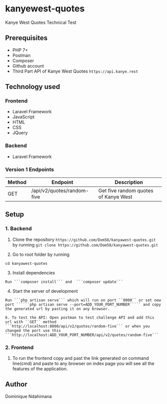 # kanyewest-quotes
Kanye West Quotes Technical Test

## Prerequisites
* PHP 7+
* Postman
* Composer
* Github account
* Third Part API of Kanye West Quotes ``https://api.kanye.rest``

## Technology used

### Frontend
* Laravel Framework
* JavaScript
* HTML
* CSS
* JQuery

### Backend 
  * Laravel Framework

### Version 1 Endpoints

| Method         | Endpoint             | Description  |
| ---         |     ---      |          --- |
| GET   | /api/v2/quotes/random-five    | Get five random quotes of Kanye West  |

## Setup 

### 1. Backend
  1. Clone the repository
    ```https://github.com/Dom58/kanyawest-quotes.git``` by running ```git clone https://github.com/Dom58/kanyawest-quotes.git```
     
  2. Go to root folder by running

  ```cd kanyawest-quotes```

   3. Install dependencies

    Run ```composer install``` and  ```composer update```
     
   4. Start the server of development
  
    Run ```php artisan serve``` which will run on port ``8000`` or set new port ``````php artisan serve --port=ADD_YOUR_PORT_NUMBER````` and copy the generated url by pasting it on any browser.
  
    6. To test the API: Open postman to test challenge API and add this url with ``GET`` method
    ```http://localhost:8000/api/v2/quotes/random-five``` or when you changed the port use this ```http://localhost:ADD_YOUR_PORT_NUMBER/api/v2/quotes/random-five```

### 2. Frontend
  1. To run the frontend copy and past the link generated on command line(cmd) and paste to any  browser on index page you will see all the features of the application.
  
## Author
Dominique Ndahimana
